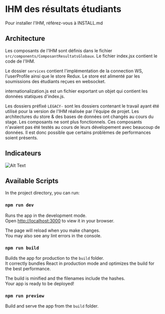 # IHM des résultats étudiants

Pour installer l'IHM, référez-vous à INSTALL.md

## Architecture

Les composants de l'IHM sont définis dans le fichier `src/components/ComposantResultatsGlobaux`.
Le fichier index.jsx contient le code de l'IHM.

Le dossier `services` contient l'implémentation de la connection WS, l'userProfile ainsi que le store Redux.
Le store est alimenté par les soumissions des étudiants reçues en websocket.

internationalization.js est un fichier exportant un objet qui contient les données statiques d'index.js.

Les dossiers préfixé `LEGACY-` sont les dossiers contenant le travail ayant été utilisé pour la version de l'IHM réalisée par l'équipe de projet.
Les architectures du store & des bases de données ont changés au cours du stage.
Les composants ne sont plus fonctionnels.
Ces composants n'avaient pas été testés au cours de leurs dévelopement avec beaucoup de données. Il est donc possible que certains problèmes de performances soient présents.

## Indicateurs

![Alt Text](https://manouchian.univ-smb.fr/smartlab/projetsl3-2021/latools/ihmresult/-/issues/31/designs/Peek_25-07-2022_12-16.gif)

## Available Scripts

In the project directory, you can run:

### `npm run dev`

Runs the app in the development mode.\
Open [http://localhost:3000](http://localhost:3003) to view it in your browser.

The page will reload when you make changes.\
You may also see any lint errors in the console.

### `npm run build`

Builds the app for production to the `build` folder.\
It correctly bundles React in production mode and optimizes the build for the best performance.

The build is minified and the filenames include the hashes.\
Your app is ready to be deployed!

### `npm run preview`

Build and serve the app from the `build` folder.
